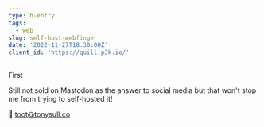 ```yaml
---
type: h-entry
tags:
  - web
slug: self-host-webfinger
date: '2022-11-27T18:30:00Z'
client_id: 'https://quill.p3k.io/'
---
```


First

Still not sold on Mastodon as the answer to social media but that won't stop me from trying to self-hosted it!

🦣 toot@tonysull.co
